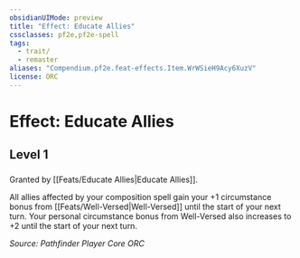 ```yaml
---
obsidianUIMode: preview
title: "Effect: Educate Allies"
cssclasses: pf2e,pf2e-spell
tags:
  - trait/
  - remaster
aliases: "Compendium.pf2e.feat-effects.Item.WrWSieH9Acy6XuzV"
license: ORC
---
```

# Effect: Educate Allies
## Level 1
### 






Granted by [[Feats/Educate Allies|Educate Allies]].

All allies affected by your composition spell gain your +1 circumstance bonus from [[Feats/Well-Versed|Well-Versed]] until the start of your next turn. Your personal circumstance bonus from Well-Versed also increases to +2 until the start of your next turn.

*Source: Pathfinder Player Core*
*ORC*